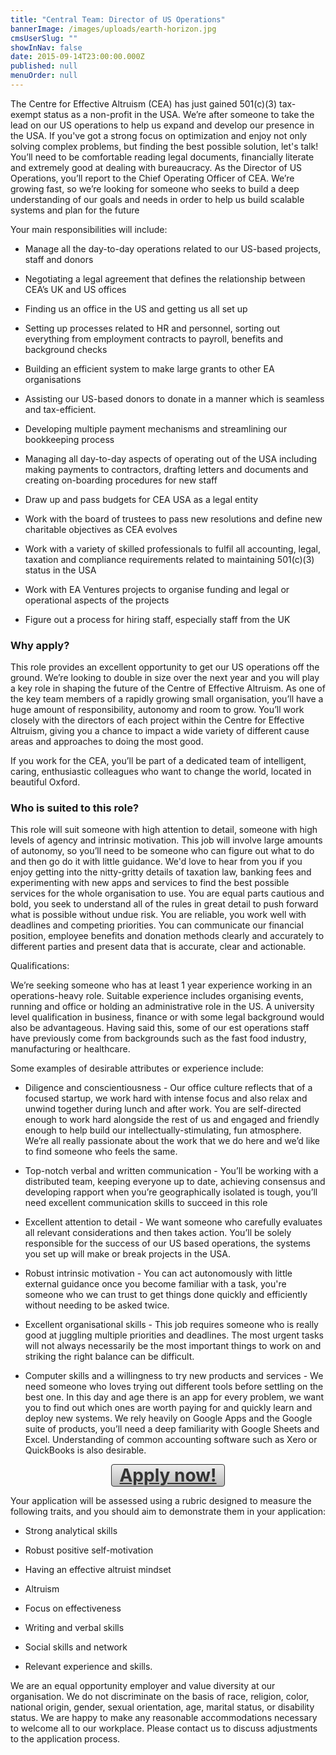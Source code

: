 ```yaml
---
title: "Central Team: Director of US Operations"
bannerImage: /images/uploads/earth-horizon.jpg
cmsUserSlug: ""
showInNav: false
date: 2015-09-14T23:00:00.000Z
published: null
menuOrder: null
---
```


  The Centre for Effective Altruism (CEA) has just gained 501(c)(3) tax-exempt status as a non-profit in the USA. We&rsquo;re after someone to take the lead on our US operations to help us expand and develop our presence in the USA. If you've got a strong focus on optimization and enjoy not only solving complex problems, but finding the best possible solution, let's talk! You&rsquo;ll need to be comfortable reading legal documents, financially literate and extremely good at dealing with bureaucracy. As the Director of US Operations, you&rsquo;ll report to the Chief Operating Officer of CEA. We&rsquo;re growing fast, so we&rsquo;re looking for someone who seeks to build a deep understanding of our goals and needs in order to help us build scalable systems and plan for the future

Your main responsibilities will include:

* Manage all the day-to-day operations related to our US-based projects, staff and donors

* Negotiating a legal agreement that defines the relationship between CEA&rsquo;s UK and US offices

* Finding us an office in the US and getting us all set up

* Setting up processes related to HR and personnel, sorting out everything from employment contracts to payroll, benefits and background checks

* Building an efficient system to make large grants to other EA organisations

* Assisting our US-based donors to donate in a manner which is seamless and tax-efficient.

* Developing multiple payment mechanisms and streamlining our bookkeeping process

* Managing all day-to-day aspects of operating out of the USA including making payments to contractors, drafting letters and documents and creating on-boarding procedures for new staff

* Draw up and pass budgets for CEA USA as a legal entity

* Work with the board of trustees to pass new resolutions and define new charitable objectives as CEA evolves

* Work with a variety of skilled professionals to fulfil all accounting, legal, taxation and compliance requirements related to maintaining 501(c)(3) status in the USA

* Work with EA Ventures projects to organise funding and legal or operational aspects of the projects

* Figure out a process for hiring staff, especially staff from the UK

  
### Why apply?

This role provides an excellent opportunity to get our US operations off the ground. We&rsquo;re looking to double in size over the next year and you will play a key role in shaping the future of the Centre of Effective Altruism. As one of the key team members of a rapidly growing small organisation, you&rsquo;ll have a huge amount of responsibility, autonomy and room to grow. You&rsquo;ll work closely with the directors of each project within the Centre for Effective Altruism, giving you a chance to impact a wide variety of different cause areas and approaches to doing the most good.

If you work for the CEA, you&rsquo;ll be part of a dedicated team of intelligent, caring, enthusiastic colleagues who want to change the world, located in beautiful Oxford.

### Who is suited to this role?

This role will suit someone with high attention to detail, someone with high levels of agency and intrinsic motivation. This job will involve large amounts of autonomy, so you&rsquo;ll need to be someone who can figure out what to do and then go do it with little guidance. We'd love to hear from you if you enjoy getting into the nitty-gritty details of taxation law, banking fees and experimenting with new apps and services to find the best possible services for the whole organisation to use. You are equal parts cautious and bold, you seek to understand all of the rules in great detail to push forward what is possible without undue risk. You are reliable, you work well with deadlines and competing priorities. You can communicate our financial position, employee benefits and donation methods clearly and accurately to different parties and present data that is accurate, clear and actionable.

Qualifications:

We&rsquo;re seeking someone who has at least 1 year experience working in an operations-heavy role. Suitable experience includes organising events, running and office or holding an administrative role in the US. A university level qualification in business, finance or with some legal background would also be advantageous. Having said this, some of our est operations staff have previously come from backgrounds such as the fast food industry, manufacturing or healthcare.

Some examples of desirable attributes or experience include:

* Diligence and conscientiousness - Our office culture reflects that of a focused startup, we work hard with intense focus and also relax and unwind together during lunch and after work. You are self-directed enough to work hard alongside the rest of us and engaged and friendly enough to help build our intellectually-stimulating, fun atmosphere. We&rsquo;re all really passionate about the work that we do here and we&rsquo;d like to find someone who feels the same.

* Top-notch verbal and written communication - You&rsquo;ll be working with a distributed team, keeping everyone up to date, achieving consensus and developing rapport when you&rsquo;re geographically isolated is tough, you&rsquo;ll need excellent communication skills to succeed in this role

* Excellent attention to detail - We want someone who carefully evaluates all relevant considerations and then takes action. You&rsquo;ll be solely responsible for the success of our US based operations, the systems you set up will make or break projects in the USA.

* Robust intrinsic motivation - You can act autonomously with little external guidance once you become familiar with a task, you're someone who we can trust to get things done quickly and efficiently without needing to be asked twice.

* Excellent organisational skills - This job requires someone who is really good at juggling multiple priorities and deadlines. The most urgent tasks will not always necessarily be the most important things to work on and striking the right balance can be difficult. 

* Computer skills and a willingness to try new products and services - We need someone who loves trying out different tools before settling on the best one. In this day and age there is an app for every problem, we want you to find out which ones are worth paying for and quickly learn and deploy new systems. We rely heavily on Google Apps and the Google suite of products, you&rsquo;ll need a deep familiarity with Google Sheets and Excel. Understanding of common accounting software such as Xero or QuickBooks is also desirable.

<a href="https://eaglobal.typeform.com/to/nUNz0z" style="display: block; border-radius:4px; background-color: #DDD; background-image: linear-gradient(to top, #BBB, #EEE); width: 180px; text-align:center; font-weight:bold; font-size: 28px; border: 1px solid #333; color: #333; margin:auto" target="_blank">Apply now!</a>
  
Your application will be assessed using a rubric designed to measure the following traits, and you should aim to demonstrate them in your application:

 * Strong analytical skills

* Robust positive self-motivation

* Having an effective altruist mindset

* Altruism

* Focus on effectiveness

* Writing and verbal skills

* Social skills and network

* Relevant experience and skills.


We are an equal opportunity employer and value diversity at our organisation. We do not discriminate on the basis of race, religion, color, national origin, gender, sexual orientation, age, marital status, or disability status. We are happy to make any reasonable accommodations necessary to welcome all to our workplace. Please contact us to discuss adjustments to the application process. 

  
  
  
  
